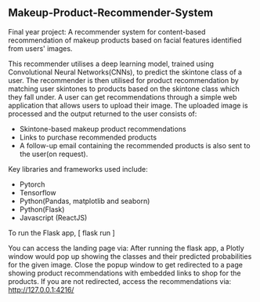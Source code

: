 Makeup-Product-Recommender-System
-------------------------------------

Final year project: A recommender system for content-based recommendation of makeup products based on facial features identified from users' images.

This recommender utilises a deep learning model, trained using Convolutional Neural Networks(CNNs), to predict the skintone class of a user.
The recommender is then utilised for product recommendation by matching user skintones to products based on the skintone class which they fall under.
A user can get recommendations through a simple web application that allows users to upload their image. The uploaded image is processed and the output returned to the user consists of:

- Skintone-based makeup product recommendations
- Links to purchase recommended products
- A follow-up email containing the recommended products is also sent to the user(on request).

Key libraries and frameworks used include:

- Pytorch
- Tensorflow
- Python(Pandas, matplotlib and seaborn)
- Python(Flask)
- Javascript (ReactJS)

To run the Flask app,
[ flask run ]

You can access the landing page via:
After running the flask app, a Plotly window would pop up showing the classes and their predicted probabilities for the given image.
Close the popup window to get redirected to a page showing product recommendations with embedded links to shop for the products.
If you are not redirected, access the recommendations via: <http://127.0.0.1:4216/>
